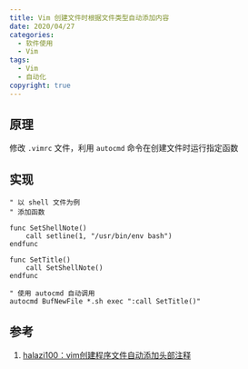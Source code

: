 ```yaml
---
title: Vim 创建文件时根据文件类型自动添加内容
date: 2020/04/27
categories:
  - 软件使用
  - Vim
tags:
  - Vim
  - 自动化
copyright: true
---
```


## 原理

修改 `.vimrc` 文件，利用 `autocmd` 命令在创建文件时运行指定函数

## 实现

```
" 以 shell 文件为例
" 添加函数

func SetShellNote()
    call setline(1, "/usr/bin/env bash")
endfunc

func SetTitle()
    call SetShellNote()
endfunc

" 使用 autocmd 自动调用
autocmd BufNewFile *.sh exec ":call SetTitle()"
```

## 参考

1. [halazi100：vim创建程序文件自动添加头部注释][1]

[1]: https://blog.csdn.net/halazi100/article/details/78245725